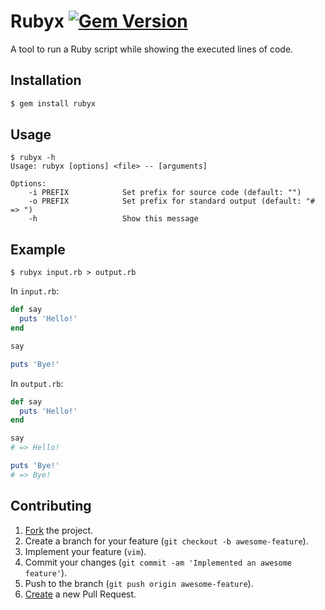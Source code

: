# Rubyx [![Gem Version](https://badge.fury.io/rb/rubyx.svg)](http://badge.fury.io/rb/rubyx)

A tool to run a Ruby script while showing the executed lines of code.

## Installation

```bash
$ gem install rubyx
```

## Usage

```
$ rubyx -h
Usage: rubyx [options] <file> -- [arguments]

Options:
    -i PREFIX            Set prefix for source code (default: "")
    -o PREFIX            Set prefix for standard output (default: "# => ")
    -h                   Show this message
```

## Example

```
$ rubyx input.rb > output.rb
```

In `input.rb`:

```ruby
def say
  puts 'Hello!'
end

say

puts 'Bye!'
```

In `output.rb`:

```ruby
def say
  puts 'Hello!'
end

say
# => Hello!

puts 'Bye!'
# => Bye!
```

## Contributing

1. [Fork](https://help.github.com/articles/fork-a-repo) the project.
2. Create a branch for your feature (`git checkout -b awesome-feature`).
3. Implement your feature (`vim`).
4. Commit your changes (`git commit -am 'Implemented an awesome feature'`).
5. Push to the branch (`git push origin awesome-feature`).
6. [Create](https://help.github.com/articles/creating-a-pull-request)
   a new Pull Request.
